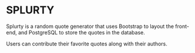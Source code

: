 # SPLURTY

Splurty is a random quote generator that uses Bootstrap to layout the front-end, and PostgreSQL to store the quotes in the database.  

Users can contribute their favorite quotes along with their authors.
